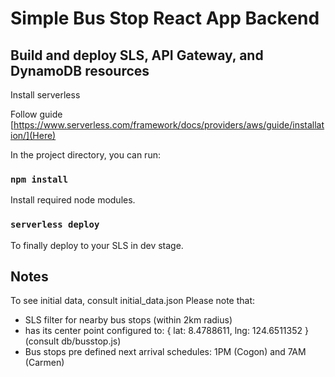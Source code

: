 # Simple Bus Stop React App Backend

## Build and deploy SLS, API Gateway, and DynamoDB resources

Install serverless 

Follow guide [https://www.serverless.com/framework/docs/providers/aws/guide/installation/](Here)

In the project directory, you can run:

### `npm install`

Install required node modules.

### `serverless deploy`

To finally deploy to your SLS in dev stage.


## Notes

To see initial data, consult initial_data.json
Please note that:
 - SLS filter for nearby bus stops (within 2km radius) 
 - has its center point configured to: {
    lat: 8.4788611,
    lng: 124.6511352
  } (consult db/busstop.js)
 - Bus stops pre defined next arrival schedules: 1PM (Cogon) and 7AM (Carmen)

